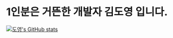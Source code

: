 # 1인분은 거뜬한 개발자 김도영 입니다.

[![도영's GitHub stats](https://github-readme-stats.vercel.app/api?username=gumi8-ed)](https://github.com/anuraghazra/github-readme-stats)
